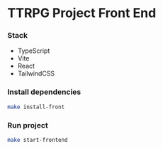 # TTRPG Project Front End

### Stack
 - TypeScript
 - Vite
 - React
 - TailwindCSS

### Install dependencies
```sh
make install-front
```

### Run project
```sh
make start-frontend
```


